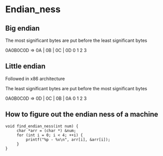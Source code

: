 # Endian_ness

## Big endian
The most significant bytes are put before the least significant bytes

0A0B0C0D => 0A | 0B | 0C | 0D
            0    1    2    3

## Little endian
Followed in x86 architecture

The least significant bytes are put before the most significant bytes

0A0B0C0D => 0D | 0C | 0B | 0A
            0    1    2    3

## How to figure out the endian ness of a machine

```
void find_endian_ness(int num) {
     char *arr = (char *) &num;
     for (int i = 0; i < 4; ++i) {
         printf("%p - %x\n", arr[i], &arr[i]);
     }
}
```